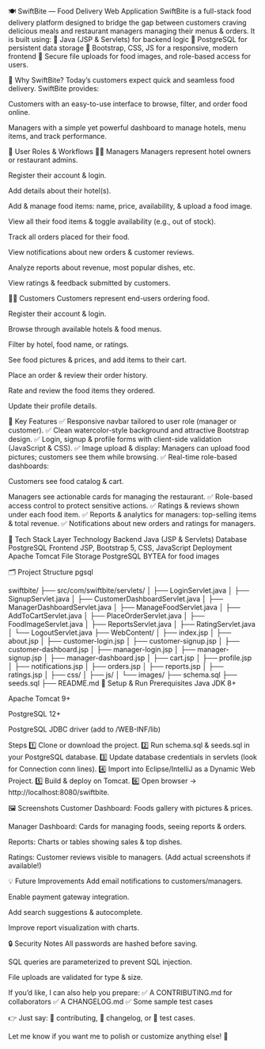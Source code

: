 🍽️ SwiftBite — Food Delivery Web Application
SwiftBite is a full-stack food delivery platform designed to bridge the gap between customers craving delicious meals and restaurant managers managing their menus & orders.
It is built using:
🎯 Java (JSP & Servlets) for backend logic
🎯 PostgreSQL for persistent data storage
🎯 Bootstrap, CSS, JS for a responsive, modern frontend
🎯 Secure file uploads for food images, and role-based access for users.

🌟 Why SwiftBite?
Today’s customers expect quick and seamless food delivery.
SwiftBite provides:

Customers with an easy-to-use interface to browse, filter, and order food online.

Managers with a simple yet powerful dashboard to manage hotels, menu items, and track performance.

👥 User Roles & Workflows
🧑‍🍳 Managers
Managers represent hotel owners or restaurant admins.

Register their account & login.

Add details about their hotel(s).

Add & manage food items: name, price, availability, & upload a food image.

View all their food items & toggle availability (e.g., out of stock).

Track all orders placed for their food.

View notifications about new orders & customer reviews.

Analyze reports about revenue, most popular dishes, etc.

View ratings & feedback submitted by customers.

👨‍🍳 Customers
Customers represent end-users ordering food.

Register their account & login.

Browse through available hotels & food menus.

Filter by hotel, food name, or ratings.

See food pictures & prices, and add items to their cart.

Place an order & review their order history.

Rate and review the food items they ordered.

Update their profile details.

🔷 Key Features
✅ Responsive navbar tailored to user role (manager or customer).
✅ Clean watercolor-style background and attractive Bootstrap design.
✅ Login, signup & profile forms with client-side validation (JavaScript & CSS).
✅ Image upload & display: Managers can upload food pictures; customers see them while browsing.
✅ Real-time role-based dashboards:

Customers see food catalog & cart.

Managers see actionable cards for managing the restaurant.
✅ Role-based access control to protect sensitive actions.
✅ Ratings & reviews shown under each food item.
✅ Reports & analytics for managers: top-selling items & total revenue.
✅ Notifications about new orders and ratings for managers.

🚀 Tech Stack
Layer	Technology
Backend	Java (JSP & Servlets)
Database	PostgreSQL
Frontend	JSP, Bootstrap 5, CSS, JavaScript
Deployment	Apache Tomcat
File Storage	PostgreSQL BYTEA for food images

🗂️ Project Structure
pgsql

swiftbite/
├── src/com/swiftbite/servlets/
│   ├── LoginServlet.java
│   ├── SignupServlet.java
│   ├── CustomerDashboardServlet.java
│   ├── ManagerDashboardServlet.java
│   ├── ManageFoodServlet.java
│   ├── AddToCartServlet.java
│   ├── PlaceOrderServlet.java
│   ├── FoodImageServlet.java
│   ├── ReportsServlet.java
│   ├── RatingServlet.java
│   └── LogoutServlet.java
├── WebContent/
│   ├── index.jsp
│   ├── about.jsp
│   ├── customer-login.jsp
│   ├── customer-signup.jsp
│   ├── customer-dashboard.jsp
│   ├── manager-login.jsp
│   ├── manager-signup.jsp
│   ├── manager-dashboard.jsp
│   ├── cart.jsp
│   ├── profile.jsp
│   ├── notifications.jsp
│   ├── orders.jsp
│   ├── reports.jsp
│   ├── ratings.jsp
│   ├── css/
│   ├── js/
│   └── images/
├── schema.sql
├── seeds.sql
├── README.md
📝 Setup & Run
Prerequisites
Java JDK 8+

Apache Tomcat 9+

PostgreSQL 12+

PostgreSQL JDBC driver (add to /WEB-INF/lib)

Steps
1️⃣ Clone or download the project.
2️⃣ Run schema.sql & seeds.sql in your PostgreSQL database.
3️⃣ Update database credentials in servlets (look for Connection conn lines).
4️⃣ Import into Eclipse/IntelliJ as a Dynamic Web Project.
5️⃣ Build & deploy on Tomcat.
6️⃣ Open browser → http://localhost:8080/swiftbite.

🖼️ Screenshots
Customer Dashboard: Foods gallery with pictures & prices.

Manager Dashboard: Cards for managing foods, seeing reports & orders.

Reports: Charts or tables showing sales & top dishes.

Ratings: Customer reviews visible to managers.
(Add actual screenshots if available!)

💡 Future Improvements
Add email notifications to customers/managers.

Enable payment gateway integration.

Add search suggestions & autocomplete.

Improve report visualization with charts.

🔒 Security Notes
All passwords are hashed before saving.

SQL queries are parameterized to prevent SQL injection.

File uploads are validated for type & size.

If you’d like, I can also help you prepare:
✅ A CONTRIBUTING.md for collaborators
✅ A CHANGELOG.md
✅ Some sample test cases

👉 Just say:
🌟 contributing, 🌟 changelog, or 🌟 test cases.

Let me know if you want me to polish or customize anything else! 🚀
